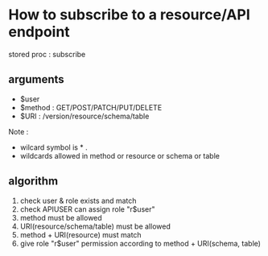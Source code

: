 # How to subscribe to a resource/API endpoint

stored proc : subscribe

## arguments
- $user
- $method : GET/POST/PATCH/PUT/DELETE
- $URI : /version/resource/schema/table

Note : 
- wilcard symbol is * .
- wildcards allowed in method or resource or schema or table
  
## algorithm
1. check user & role exists and match
2. check APIUSER can assign role "r$user"
3. method must be allowed
4. URI(resource/schema/table) must be allowed
5. method + URI(resource) must match
6. give role "r$user" permission according to method + URI(schema, table)

